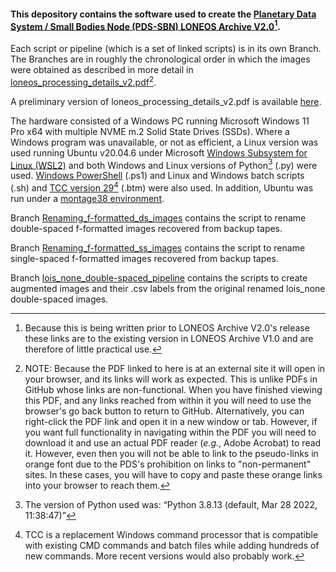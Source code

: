 #### This depository contains the software used to create the [Planetary Data System / Small Bodies Node (PDS-SBN) LONEOS Archive V2.0](https://sbn.psi.edu/pds/resource/doi/loneos_1.0.html)[^1].

Each script or pipeline (which is a set of linked scripts) is in its own Branch. The Branches are in roughly the chronological order in which the images were obtained as described in more detail in [loneos_processing_details_v2.pdf](https://sbnarchive.psi.edu/pds4/surveys/gbo.ast.loneos.survey/document/loneos_processing_details.pdf)[^2]. 

A preliminary version of loneos_processing_details_v2.pdf is available [here](loneos_processing_details_v2.pdf).

The hardware consisted of a Windows PC running Microsoft Windows 11 Pro x64 with multiple NVME m.2 Solid State Drives (SSDs). Where a Windows program was unavailable, or not as efficient, a Linux version was used running Ubuntu v20.04.6 under Microsoft [Windows Subsystem for Linux (WSL2)]( https://ubuntu.com/desktop/wsl) and both Windows and Linux versions of Python[^3] (.py) were used. [Windows PowerShell]( https://learn.microsoft.com/en-us/powershell/scripting/install/installing-powershell-on-windows?view=powershell-7.5) (.ps1) and Linux and Windows batch scripts (.sh) and [TCC version 29](https://jpsoft.com/downloads/v29/tcmd.exe)[^4] (.btm) were also used. In addition, Ubuntu was run under a [montage38 environment](http://montage.ipac.caltech.edu).

Branch [Renaming_f-formatted_ds_images](https://github.com/EdTedesco/PDS-SBN_LONEOS_image_processing_software/tree/Renaming_f-formatted_ds_images) contains the script to rename double-spaced f-formatted images recovered from backup tapes.

Branch [Renaming_f-formatted_ss_images](https://github.com/EdTedesco/PDS-SBN_LONEOS_image_processing_software/tree/Renaming_f-formatted_ss_images) contains the script to rename single-spaced f-formatted images recovered from backup tapes.

Branch [lois_none_double-spaced_pipeline]([https://github.com/EdTedesco/PDS-SBN_LONEOS_image_processing_software/tree/Renaming_f-formatted_ds_images](https://github.com/EdTedesco/PDS-SBN_LONEOS_image_processing_software/tree/lois_none_double-spaced_pipeline?tab=readme-ov-file)) contains the scripts to create augmented images and their .csv labels from the original renamed lois_none double-spaced images.
[^1]: Because this is being written prior to LONEOS Archive V2.0's release these links are to the existing version in LONEOS Archive V1.0 and are therefore of little practical use. 
[^2]: NOTE: Because the PDF linked to here is at an external site it will open in your browser, and its links will work as expected. This is unlike PDFs in GitHub whose links are non-functional. When you have finished viewing this PDF, and any links reached from within it you will need to use the browser's go back button to return to GitHub. Alternatively, you can right-click the PDF link and open it in a new window or tab. However, if you want full functionality in navigating within the PDF you will need to download it and use an actual PDF reader (*e.g.*, Adobe Acrobat) to read it. However, even then you will not be able to link to the pseudo-links in orange font due to the PDS's prohibition on links to "non-permanent" sites. In these cases, you will have to copy and paste these orange links into your browser to reach them.
[^3]: The version of Python used was: “Python 3.8.13 (default, Mar 28 2022, 11:38:47)”
[^4]: TCC is a replacement Windows command processor that is compatible with existing CMD commands and batch files while adding hundreds of new commands. More recent versions would also probably work.
